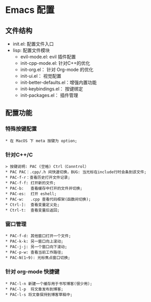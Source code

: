 # Emacs 配置

## 文件结构
   - init.el: 配置文件入口
   - lisp: 配置文件模块
     - evil-mode.el:            evil 插件配置
     - init-cpp-mode.el:        针对C++的优化
     - init-org.el：            针对 Org-mode 的优化
     - init-ui.el：             视觉配置
     - init-better-defaults.el：增强内置功能
     - init-keybindings.el：    按键绑定
     - init-packages.el：       插件管理

## 配置功能
### 特殊按键配置
    * 在 MacOS 下 meta 按键为 option;

### 针对C++/C
    > 按键说明: PAC (空格) Ctrl（Conntrol）
    * PAC PAC：.cpp/.h 间快速切换，BUG: 当光标在include行时会条到该文件;
    * PAC-f-r：查看历史打开文件记录;
    * PAC-f-f: 打开新的文件;
    * PAC-b:   查看缓存中打开的文件并切换;
    * PAC-es:  打开 eshell;
    * PAC-w:   .cpp 查看代码框架(函数间切换);
    * Ctrl-]:  查看变量定义处;
    * Ctrl-t:  查看变量后返回;

### 窗口管理
    * PAC-f-d: 其他窗口打开一个文件;
    * PAC-k-k: 另一窗口向上滚动;
    * PAC-j-j: 另一个窗口向下滚动;
    * PAC-p-w: 查看当前工作路径;
    * PAC-N(1~9): 光标焦点窗口切换;

### 针对 org-mode 快捷键
    * PAC-l-n 新建一个缓存用于书写博客(很少用);
    * PAC-l-p  将文章发布到博客;
    * PAC-l-s 将文章保持到博客草稿中;

